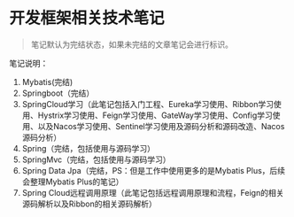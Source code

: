 # 开发框架相关技术笔记

> 笔记默认为完结状态，如果未完结的文章笔记会进行标识。
>

笔记说明：

1. Mybatis(完结)
1. Springboot（完结）
1. SpringCloud学习（此笔记包括入门工程、Eureka学习使用、Ribbon学习使用、Hystrix学习使用、Feign学习使用、GateWay学习使用、Config学习使用、以及Nacos学习使用、Sentinel学习使用及源码分析和源码改造、Nacos源码分析）
1. Spring（完结，包括使用与源码学习）
1. SpringMvc（完结，包括使用与源码学习）
1. Spring Data Jpa（完结，PS：但是工作中使用更多的是Mybatis Plus，后续会整理Mybatis Plus的笔记）
1. Spring Cloud远程调用原理（此笔记包括远程调用原理和流程，Feign的相关源码解析以及Ribbon的相关源码解析）
